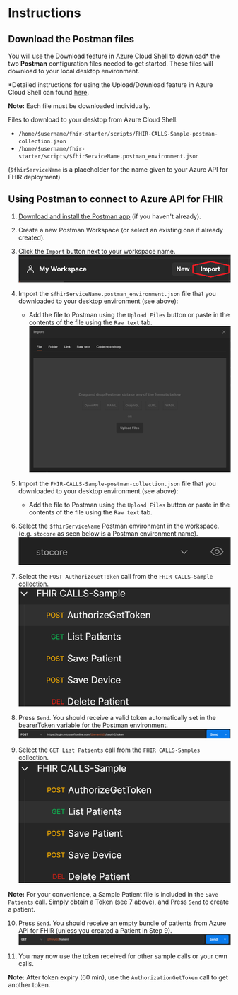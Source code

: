 # Instructions 

## Download the Postman files 
You will use the Download feature in Azure Cloud Shell to download* the two **Postman** configuration files needed to get started. These files will download to your local desktop environment.

\*Detailed instructions for using the Upload/Download feature in Azure Cloud Shell can found [here](https://docs.microsoft.com/en-us/azure/cloud-shell/using-the-shell-window#upload-and-download-files).


__Note:__ Each file must be downloaded individually. 

Files to download to your desktop from Azure Cloud Shell:
 - ```/home/$username/fhir-starter/scripts/FHIR-CALLS-Sample-postman-collection.json```
 - ```/home/$username/fhir-starter/scripts/$fhirServiceName.postman_environment.json``` 

(```$fhirServiceName``` is a placeholder for the name given to your Azure API for FHIR deployment)



## Using Postman to connect to Azure API for FHIR

1. [Download and install the Postman app](https://www.postman.com/downloads/) (if you haven't already).

2. Create a new Postman Workspace (or select an existing one if already created).

3. Click the ```Import``` button next to your workspace name. ![Import Postman](./images/postman1.png)

4. Import the ```$fhirServiceName.postman_environment.json``` file that you downloaded to your desktop environment (see above):
    + Add the file to Postman using the ```Upload Files``` button or paste in the contents of the file using the ```Raw text``` tab.
    ![Import Postman](./images/postman2.png)

5. Import the ```FHIR-CALLS-Sample-postman-collection.json``` file that you downloaded to your desktop environment (see above):
    + Add the file to Postman using the ```Upload Files``` button or paste in the contents of the file using the ```Raw text``` tab.

6. Select the ```$fhirServiceName``` Postman environment in the workspace. (e.g. ```stocore``` as seen below is a Postman environment name).
   ![Import Postman](./images/postman3.png)

7. Select the ```POST AuthorizeGetToken``` call from the ```FHIR CALLS-Sample``` collection.
   ![Import Postman](./images/postman4.png)

8. Press ```Send```. You should receive a valid token automatically set in the bearerToken variable for the Postman environment.
   ![Import Postman](./images/postman5.png)

9. Select the ```GET List Patients``` call from the ```FHIR CALLS-Samples``` collection.
   ![Import Postman](./images/postman6.png)

__Note:__ For your convenience, a Sample Patient file is included in the ```Save Patients``` call.  Simply obtain a Token (see 7 above), and Press ```Send``` to create a patient. 

10. Press ```Send```. You should receive an empty bundle of patients from Azure API for FHIR (unless you created a Patient in Step 9).
   ![Import Postman](./images/postman7.png)

11. You may now use the token received for other sample calls or your own calls.  

__Note:__ After token expiry (60 min), use the ```AuthorizationGetToken``` call to get another token.


